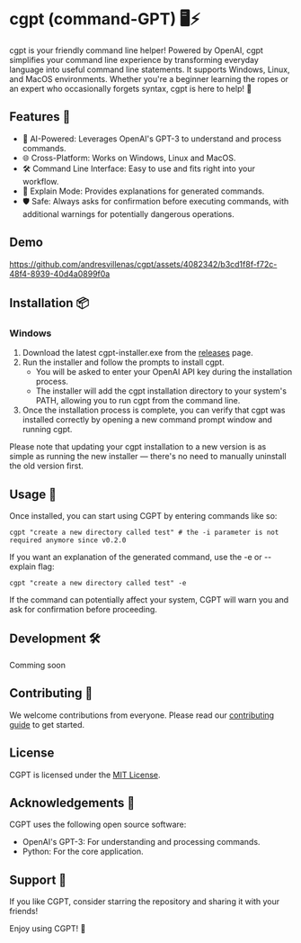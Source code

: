 # cgpt (command-GPT) 🖥️⚡

cgpt is your friendly command line helper! Powered by OpenAI, cgpt simplifies your command line experience by transforming everyday language into useful command line statements. It supports Windows, Linux, and MacOS environments. Whether you're a beginner learning the ropes or an expert who occasionally forgets syntax, cgpt is here to help! 🚀

## Features 🎁

- 🤖 AI-Powered: Leverages OpenAI's GPT-3 to understand and process commands.
- 🌐 Cross-Platform: Works on Windows, Linux and MacOS.
- 🛠️ Command Line Interface: Easy to use and fits right into your workflow.
- 📖 Explain Mode: Provides explanations for generated commands.
- 🛡️ Safe: Always asks for confirmation before executing commands, with additional warnings for potentially dangerous operations.

## Demo
https://github.com/andresvillenas/cgpt/assets/4082342/b3cd1f8f-f72c-48f4-8939-40d4a0899f0a

## Installation 📦

### Windows
1. Download the latest cgpt-installer.exe from the [releases](https://github.com/andresvillenas/cgpt/releases) page.
2. Run the installer and follow the prompts to install cgpt.
   - You will be asked to enter your OpenAI API key during the installation process.
   - The installer will add the cgpt installation directory to your system's PATH, allowing you to run cgpt from the command line.
3. Once the installation process is complete, you can verify that cgpt was installed correctly by opening a new command prompt window and running cgpt.
   
Please note that updating your cgpt installation to a new version is as simple as running the new installer — there's no need to manually uninstall the old version first.

## Usage 🚦

Once installed, you can start using CGPT by entering commands like so:

```shell
cgpt "create a new directory called test" # the -i parameter is not required anymore since v0.2.0
```
If you want an explanation of the generated command, use the -e or --explain flag:
```shell
cgpt "create a new directory called test" -e
```
If the command can potentially affect your system, CGPT will warn you and ask for confirmation before proceeding.

## Development 🛠️
Comming soon

## Contributing 🤝
We welcome contributions from everyone. Please read our [contributing guide](documentation/CONTRIBUTING.md) to get started.

## License
CGPT is licensed under the [MIT License](LICENSE.txt).

## Acknowledgements 🙏
CGPT uses the following open source software:

- OpenAI's GPT-3: For understanding and processing commands.
- Python: For the core application.

## Support 💖
If you like CGPT, consider starring the repository and sharing it with your friends!

Enjoy using CGPT! 🎉
